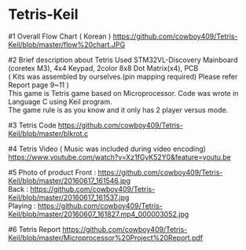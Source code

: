 # Tetris-Keil

#1 Overall Flow Chart ( Korean )
https://github.com/cowboy409/Tetris-Keil/blob/master/flow%20chart.JPG

#2 Brief description about Tetris
Used STM32VL-Discovery Mainboard (coretex M3), 4x4 Keypad, 2color 8x8 Dot Matrix(x4), PCB  
( Kits was assembled by ourselves.(pin mapping required) Please refer Report page 9~11  )  
This game is Tetris game based on Microprocessor. Code was wrote in Language C using Keil program.  
The game rule is as you know and it only has 2 player versus mode.  

#3 Tetris Code
https://github.com/cowboy409/Tetris-Keil/blob/master/blkrot.c


#4 Tetris Video ( Music was included during video encoding)
https://www.youtube.com/watch?v=Xz1fGyK52Y0&feature=youtu.be

#5 Photo of product
Front :   https://github.com/cowboy409/Tetris-Keil/blob/master/20160617_161546.jpg  
Back :    https://github.com/cowboy409/Tetris-Keil/blob/master/20160617_161537.jpg  
Playing : https://github.com/cowboy409/Tetris-Keil/blob/master/20160607_161827.mp4_000003052.jpg

#6 Tetris Report
https://github.com/cowboy409/Tetris-Keil/blob/master/Microprocessor%20Project%20Report.pdf

